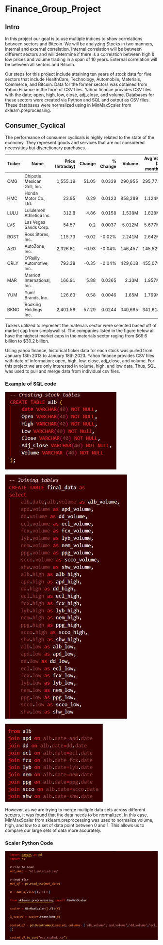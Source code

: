 # Finance_Group_Project

## Intro 
In this project our goal is to use multiple indices to show correlations between sectors and Bitcoin. We will be analyzing Stocks in two manners, internal and external correlation. Internal correlation will be between different sectors and will determine if there is a correlation between high & low prices and volume trading in a span of 10 years.  External correlation will be between all sectors and Bitcoin. 

Our steps for this project include attaining ten years of stock data for five sectors that include HealthCare, Technology, Automobile, Materials, Commerce, and Bitcoin. Data for the former sectors was obtained from Yahoo Finance in the form of CSV files. Yahoo finance provides CSV files with the date; open, high, low, close, adj_close, and volume.
Databases for these sectors were created via Python and SQL and output as CSV files. These databases were normalized using in MinMaxScaler from sklearn.preprocessing.

## Consumer_Cyclical 
The performance of consumer cyclicals is highly related to the state of the economy. They represent goods and services that are not considered necessities but discretionary purchases.

| Ticker | Name                         | Price (Intraday) | Change | % Change |  Volume | Avg Vol (3 month) | Market Cap | PE Ratio (TTM) |
|--------|------------------------------|-----------------:|-------:|---------:|--------:|------------------:|-----------:|---------------:|
| CMG    | Chipotle Mexican Grill, Inc. |         1,555.19 |  51.05 |   0.0339 | 290,955 |           295,773 |    43.112B |          52.42 |
| HMC    | Honda Motor Co., Ltd.        |            23.95 |   0.29 |   0.0123 | 858,289 |            1.124M |    40.519B |           8.01 |
| LULU   | Lululemon Athletica Inc.     |            312.8 |   4.86 |   0.0158 |  1.538M |            1.828M |    39.887B |          34.99 |
| LVS    | Las Vegas Sands Corp.        |            54.57 |    0.2 |   0.0037 |  5.012M |            5.677M |    41.701B |          22.57 |
| ROST   | Ross Stores, Inc.            |           115.73 |  -0.02 |   -0.02% |  2.241M |            2.642M |    39.854B |          28.02 |
| AZO    | AutoZone, Inc.               |         2,326.61 |  -0.93 |   -0.04% | 146,457 |           145,529 |     43.66B |          19.57 |
| ORLY   | O'Reilly Automotive, Inc.    |           793.38 |  -0.35 |   -0.04% | 429,618 |           455,070 |    49.646B |          24.25 |
| MAR    | Marriott International, Inc. |           166.91 |   5.88 |   0.0365 |   2.33M |            1.957M |    52.834B |          25.48 |
| YUM    | Yum! Brands, Inc.            |           126.63 |   0.58 |   0.0046 |   1.65M |            1.799M |     35.67B |          28.85 |
| BKNG   | Booking Holdings Inc.        |         2,401.58 |  57.29 |   0.0244 | 340,685 |           341,614 |    93.156B |          39.56 |

Tickers utilized to represent the materials sector were selected based off of market cap from simplywall.st. The companies listed in the figure below all have the highest market caps in the materials sector raging from $69.6 billion to $30.2 billion.


Using yahoo finance, historical ticker data for each stock was pulled from January 18th 2013 to January 18th 2023. Yahoo finance provides CSV files with date of information; open, high, low, close, adj_close, and volume. For this project we are only interested in volume, high, and low data. Thus, SQL was used to pull and merge data from individual csv files.

### Example of SQL code
![sql_ex](sql_ex.PNG)

![sql_ex2](sql_ex2.PNG)

![sql_ex3](sql_ex3.PNG)


However, as we are trying to merge multiple data sets across different sectors, it was found that the data needs to be normalized. In this case, MinMaxScaler from sklearn.preprocessing was used to normalize volume, high, and low to a set of data point between 0 and 1. This allows us to compare our large sets of data more accurately. 

### Scaler Python Code
![scale](scale.PNG)
